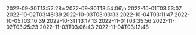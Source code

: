 2022-09-30T13:52:28n
2022-09-30T13:54:06\n
2022-10-01T03:53:07
2022-10-02T03:46:39
2022-10-03T03:03:33
2022-10-04T03:11:47
2022-10-05T03:10:39
2022-10-31T13:17:13
2022-11-01T03:35:56
2022-11-02T03:25:23
2022-11-03T03:06:43
2022-11-04T03:12:48
